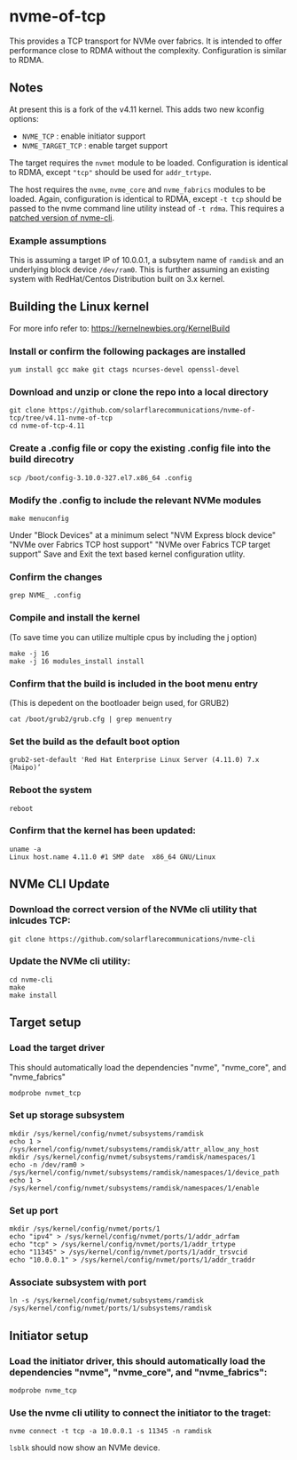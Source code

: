 # nvme-of-tcp

This provides a TCP transport for NVMe over fabrics. 
It is intended to offer performance close to RDMA without the complexity.
Configuration is similar to RDMA.

## Notes

At present this is a fork of the v4.11 kernel. This adds two new kconfig options:

- `NVME_TCP` : enable initiator support
- `NVME_TARGET_TCP` : enable target support

The target requires the `nvmet` module to be loaded. Configuration is identical to RDMA, except `"tcp"` should be used for `addr_trtype`.

The host requires the `nvme`, `nvme_core` and `nvme_fabrics` modules to be loaded. Again, configuration is identical to RDMA, except `-t tcp` should be passed to the nvme command line utility instead of `-t rdma`. This requires a [patched version of nvme-cli](https://github.com/solarflarecommunications/nvme-cli/).

### Example assumptions

This is assuming a target IP of 10.0.0.1, a subsytem name of `ramdisk` and an underlying block device `/dev/ram0`.
This is further assuming an existing system with RedHat/Centos Distribution built on 3.x kernel. 

## Building the Linux kernel
For more info refer to: https://kernelnewbies.org/KernelBuild

### Install or confirm the following packages are installed
```
yum install gcc make git ctags ncurses-devel openssl-devel
```

### Download and unzip or clone the repo into a local directory
```
git clone https://github.com/solarflarecommunications/nvme-of-tcp/tree/v4.11-nvme-of-tcp
cd nvme-of-tcp-4.11
```
### Create a .config file or copy the existing .config file into the build direcotry
```
scp /boot/config-3.10.0-327.el7.x86_64 .config
```
### Modify the .config to include the relevant NVMe modules
```
make menuconfig
```
Under "Block Devices" at a minimum select 
"NVM Express block device"
"NVMe over Fabrics TCP host support"
"NVMe over Fabrics TCP target support"
Save and Exit the text based kernel configuration utlity. 

### Confirm the changes
```
grep NVME_ .config
```
### Compile and install the kernel 
(To save time you can utilize multiple cpus by including the j option)
```
make -j 16
make -j 16 modules_install install 
```
### Confirm that the build is included in the boot menu entry
(This is depedent on the bootloader beign used, for GRUB2)
```
cat /boot/grub2/grub.cfg | grep menuentry
```
### Set the build as the default boot option
```
grub2-set-default 'Red Hat Enterprise Linux Server (4.11.0) 7.x (Maipo)’
```
### Reboot the system
```
reboot
```
### Confirm that the kernel has been updated:
```
uname -a 
Linux host.name 4.11.0 #1 SMP date  x86_64 GNU/Linux
```

## NVMe CLI Update
### Download the correct version of the NVMe cli utility that inlcudes TCP:
```
git clone https://github.com/solarflarecommunications/nvme-cli
```
### Update the NVMe cli utility:
```
cd nvme-cli
make
make install
```
## Target setup

### Load the target driver
This should automatically load the dependencies "nvme", "nvme_core", and "nvme_fabrics"
```
modprobe nvmet_tcp
```
### Set up storage subsystem
```
mkdir /sys/kernel/config/nvmet/subsystems/ramdisk
echo 1 > /sys/kernel/config/nvmet/subsystems/ramdisk/attr_allow_any_host
mkdir /sys/kernel/config/nvmet/subsystems/ramdisk/namespaces/1
echo -n /dev/ram0 > /sys/kernel/config/nvmet/subsystems/ramdisk/namespaces/1/device_path
echo 1 > /sys/kernel/config/nvmet/subsystems/ramdisk/namespaces/1/enable
```
### Set up port
```
mkdir /sys/kernel/config/nvmet/ports/1
echo "ipv4" > /sys/kernel/config/nvmet/ports/1/addr_adrfam
echo "tcp" > /sys/kernel/config/nvmet/ports/1/addr_trtype
echo "11345" > /sys/kernel/config/nvmet/ports/1/addr_trsvcid
echo "10.0.0.1" > /sys/kernel/config/nvmet/ports/1/addr_traddr
```
### Associate subsystem with port
```
ln -s /sys/kernel/config/nvmet/subsystems/ramdisk /sys/kernel/config/nvmet/ports/1/subsystems/ramdisk
```

## Initiator setup

### Load the initiator driver, this should automatically load the dependencies "nvme", "nvme_core", and "nvme_fabrics":
```
modprobe nvme_tcp
```
### Use the nvme cli utility to connect the initiator to the traget:
```
nvme connect -t tcp -a 10.0.0.1 -s 11345 -n ramdisk
```
`lsblk` should now show an NVMe device.

